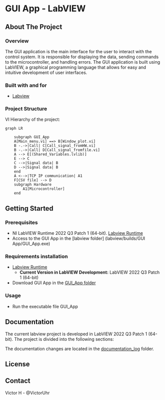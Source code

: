 # GUI App - LabVIEW

## About The Project
### Overview
The GUI application is the main interface for the user to interact with the control system. It is responsible for displaying the data, sending commands to the microcontroller, and handling errors. The GUI application is built using LabVIEW, a graphical programming language that allows for easy and intuitive development of user interfaces.

### Built with and for
- [Labview](https://www.ni.com/en/shop/labview.html)

### Project Structure
VI Hierarchy of the project:
```mermaid
graph LR
    
    subgraph GUI_App 
    A[Main_menu.vi] ==> B[Window_plot.vi]
    B -.->|Call| C[Call_signal_fromHW.vi]
    B -.->|Call| D[Call_signal_fromfile.vi]
    A --> E[(Shared_Variables.lvlib)]
    E --> C
    C -->|Signal data| B
    D -->|Signal data| B
    end
    A <-->|TCP IP communication| A1
    F[CSV file] --> D
    subgraph Hardware
        A1[Microcontroller]
    end
```

## Getting Started

### Prerequisites
- NI LabVIEW Runtime 2022 Q3 Patch 1 (64-bit). [Labview Runtime](https://www.ni.com/en/support/downloads/software-products/download.labview-runtime.html#460613)
- Access to the GUI App in the [labview folder] (labview/builds/GUI App/GUI_App.exe)

### Requirements installation

- [Labview Runtime](https://www.ni.com/en/support/downloads/software-products/download.labview-runtime.html#460613) 
  - **Current Version in LabVIEW Development:** LabVIEW 2022 Q3 Patch 1 (64-bit)
- Download GUI App in the [GUI_App folder](labview/builds/GUI_App/GUI_App.exe)

### Usage
- Run the executable file GUI_App

## Documentation
The current labview project is developed in LabVIEW 2022 Q3 Patch 1 (64-bit). 
The project is divided into the following sections:

The documentation changes are located in the [documentation_log](documentation_log) folder.

## License
<!-- This project is licensed under the MIT License - see the [LICENSE.md] -->

## Contact 
Victor H - @VictorUhr

